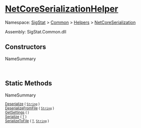 # [NetCoreSerializationHelper](./NetCoreSerializationHelper.md)

Namespace: [SigStat]() > [Common](./../../README.md) > [Helpers](./../README.md) > [NetCoreSerialization](./README.md)

Assembly: SigStat.Common.dll


## Constructors

NameSummary

<sub></sub><sub></sub><br>


## Static Methods

NameSummary

<sub>[Deserialize](./Methods/NetCoreSerializationHelper-100664081.md) ( [`String`](https://docs.microsoft.com/en-us/dotnet/api/System.String) )</sub><sub></sub><br>
<sub>[DeserializeFromFile](./Methods/NetCoreSerializationHelper-100664084.md) ( [`String`](https://docs.microsoft.com/en-us/dotnet/api/System.String) )</sub><sub></sub><br>
<sub>[GetSettings](./Methods/NetCoreSerializationHelper-100664080.md) (  )</sub><sub></sub><br>
<sub>[Serialize](./Methods/NetCoreSerializationHelper-100664082.md) ( [`T`](./NetCoreSerializationHelper.md) )</sub><sub></sub><br>
<sub>[SerializeToFile](./Methods/NetCoreSerializationHelper-100664083.md) ( [`T`](./NetCoreSerializationHelper.md), [`String`](https://docs.microsoft.com/en-us/dotnet/api/System.String) )</sub><sub></sub><br>


